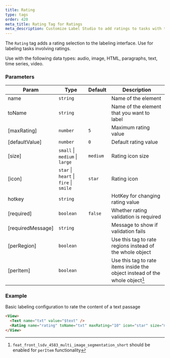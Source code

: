 ```yaml
---
title: Rating
type: tags
order: 420
meta_title: Rating Tag for Ratings
meta_description: Customize Label Studio to add ratings to tasks with the Rating tag in your machine learning and data science projects.
---
```


The `Rating` tag adds a rating selection to the labeling interface. Use for labeling tasks involving ratings.

Use with the following data types: audio, image, HTML, paragraphs, text, time series, video.

[^1]: `feat_front_lsdv_4583_multi_image_segmentation_short` should be enabled for `perItem` functionality

### Parameters

| Param | Type | Default | Description |
| --- | --- | --- | --- |
| name | <code>string</code> |  | Name of the element |
| toName | <code>string</code> |  | Name of the element that you want to label |
| [maxRating] | <code>number</code> | <code>5</code> | Maximum rating value |
| [defaultValue] | <code>number</code> | <code>0</code> | Default rating value |
| [size] | <code>small</code> \| <code>medium</code> \| <code>large</code> | <code>medium</code> | Rating icon size |
| [icon] | <code>star</code> \| <code>heart</code> \| <code>fire</code> \| <code>smile</code> | <code>star</code> | Rating icon |
| hotkey | <code>string</code> |  | HotKey for changing rating value |
| [required] | <code>boolean</code> | <code>false</code> | Whether rating validation is required |
| [requiredMessage] | <code>string</code> |  | Message to show if validation fails |
| [perRegion] | <code>boolean</code> |  | Use this tag to rate regions instead of the whole object |
| [perItem] | <code>boolean</code> |  | Use this tag to rate items inside the object instead of the whole object[^1] |

### Example

Basic labeling configuration to rate the content of a text passage

```html
<View>
  <Text name="txt" value="$text" />
  <Rating name="rating" toName="txt" maxRating="10" icon="star" size="medium" />
</View>
```
